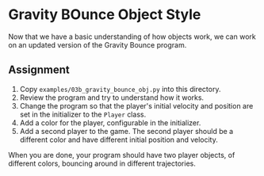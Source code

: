 # Gravity BOunce Object Style

Now that we have a basic understanding of how objects work, we can work on an updated version of the Gravity Bounce program. 

## Assignment

1. Copy `examples/03b_gravity_bounce_obj.py` into this directory.
2. Review the program and try to understand how it works.
3. Change the program so that the player's initial velocity and position are set in the initializer to the `Player` class.
4. Add a color for the player, configurable in the initializer.
5. Add a second player to the game. The second player should be a different color and have different initial position and velocity.

When you are done, your program should have two player objects, of different
colors, bouncing around in different trajectories. 